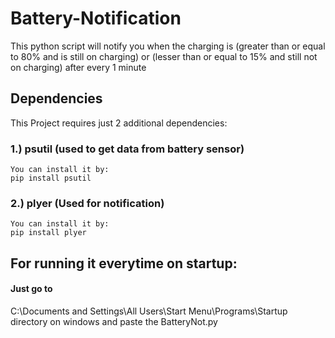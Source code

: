 # Battery-Notification
This python script will notify you when the charging is (greater than or equal to 80% and is still on charging) or (lesser than or equal to 15% and still not on charging) after every 1 minute 

## Dependencies
This Project requires just 2 additional dependencies:
###   1.) psutil (used to get data from battery sensor)
    You can install it by: 
    pip install psutil 
    
###   2.) plyer (Used for notification)
    You can install it by:  
    pip install plyer

## For running it everytime on startup:
  #### Just go to
  C:\Documents and Settings\All Users\Start Menu\Programs\Startup directory on windows and paste the BatteryNot.py
